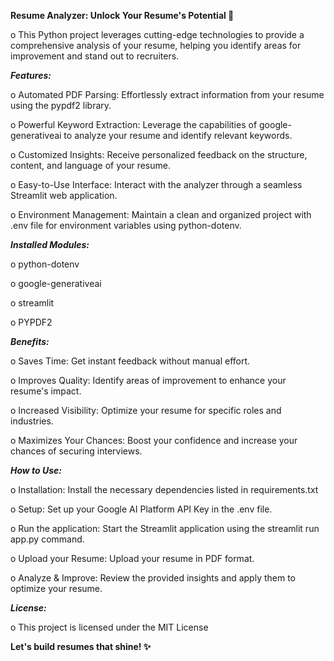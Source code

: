 **Resume Analyzer: Unlock Your Resume's Potential 🚀**

o This Python project leverages cutting-edge technologies to provide a comprehensive analysis of your resume, helping you identify areas for improvement and stand out to recruiters.

_**Features:**_


o Automated PDF Parsing: Effortlessly extract information from your resume using the pypdf2 library.

o Powerful Keyword Extraction: Leverage the capabilities of google-generativeai to analyze your resume and identify relevant keywords.

o Customized Insights: Receive personalized feedback on the structure, content, and language of your resume.

o Easy-to-Use Interface: Interact with the analyzer through a seamless Streamlit web application.

o Environment Management: Maintain a clean and organized project with .env file for environment variables using python-dotenv.


_**Installed Modules:**_ 

o python-dotenv

o google-generativeai

o streamlit

o PYPDF2

_**Benefits:**_

o Saves Time: Get instant feedback without manual effort.

o Improves Quality: Identify areas of improvement to enhance your resume's impact.

o Increased Visibility: Optimize your resume for specific roles and industries.

o Maximizes Your Chances: Boost your confidence and increase your chances of securing interviews.



_**How to Use:**_

o Installation: Install the necessary dependencies listed in requirements.txt

o Setup: Set up your Google AI Platform API Key in the .env file.

o Run the application: Start the Streamlit application using the streamlit run app.py command.

o Upload your Resume: Upload your resume in PDF format.

o Analyze & Improve: Review the provided insights and apply them to optimize your resume.


_**License:**_

o This project is licensed under the MIT License



**Let's build resumes that shine! ✨**
